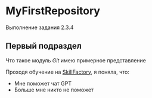 # MyFirstRepository
Выполнение задания 2.3.4
## Первый подраздел
Что такое модуль *Git* имею примерное представление

Проходя обучение на [SkillFactory](https://skillfactory.ru/csharp), я поняла, что: 
* Мне поможет чат GPT
* Больше мне никто не поможет
